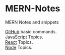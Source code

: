 # MERN-Notes
MERN Notes and snippets 

[GitHub](./Git%20hub%20Commands.md) basic commands.<br/>
[JavaScript](./JavaScript.md) Topics.<br/>
[React](./React.md) Topics.<br/>
[Node](./NodeJs.md) Topics.<br/>
